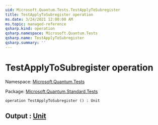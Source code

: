 ```yaml
---
uid: Microsoft.Quantum.Tests.TestApplyToSubregister
title: TestApplyToSubregister operation
ms.date: 3/24/2021 12:00:00 AM
ms.topic: managed-reference
qsharp.kind: operation
qsharp.namespace: Microsoft.Quantum.Tests
qsharp.name: TestApplyToSubregister
qsharp.summary: ''
---
```


# TestApplyToSubregister operation

Namespace: [Microsoft.Quantum.Tests](xref:Microsoft.Quantum.Tests)

Package: [Microsoft.Quantum.Standard.Tests](https://nuget.org/packages/Microsoft.Quantum.Standard.Tests)




```qsharp
operation TestApplyToSubregister () : Unit
```


## Output : [Unit](xref:microsoft.quantum.lang-ref.unit)

